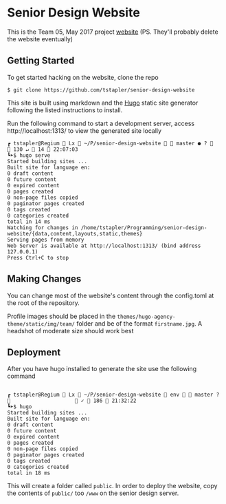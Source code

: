 # Senior Design Website

This is the Team 05, May 2017 project [website](http://may1705.sd.ece.iastate.edu/) (PS. They'll probably delete the website eventually)


## Getting Started

To get started hacking on the website, clone the repo

```shell
$ git clone https://github.com/tstapler/senior-design-website

```

This site is built using markdown and the [Hugo](https://github.com/spf13/hugo#install-hugo-as-your-site-generator-binary-install) static site generator following the listed instructions to install.

Run the following command to start a development server, access http://localhost:1313/ to view the generated site locally

```shell
┏ tstapler@Regium  Lx  ~/P/senior-design-website   master ● ?                        130 ↵  14  22:07:03
┗➤$ hugo serve
Started building sites ...
Built site for language en:
0 draft content
0 future content
0 expired content
0 pages created
0 non-page files copied
0 paginator pages created
0 tags created
0 categories created
total in 14 ms
Watching for changes in /home/tstapler/Programming/senior-design-website/{data,content,layouts,static,themes}
Serving pages from memory
Web Server is available at http://localhost:1313/ (bind address 127.0.0.1)
Press Ctrl+C to stop

```

## Making Changes

You can change most of the website's content through the config.toml at the root of the repository.

Profile images should be placed in the `themes/hugo-agency-theme/static/img/team/` folder and be of the format `firstname.jpg`. A headshot of moderate size should work best

## Deployment

After you have hugo installed to generate the site use the following command

```shell

┏ tstapler@Regium  Lx  ~/P/senior-design-website  env   master ?                       ✓  186  21:32:22
┗➤$ hugo
Started building sites ...
Built site for language en:
0 draft content
0 future content
0 expired content
0 pages created
0 non-page files copied
0 paginator pages created
0 tags created
0 categories created
total in 18 ms

```

This will create a folder called `public`. In order to deploy the website, copy the contents of `public/` too `/www` on the senior design server.
